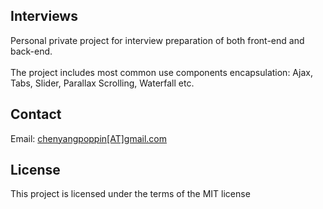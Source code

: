 <h2>Interviews</h2>
<p>
  Personal private project for interview preparation of both front-end and back-end. 
  <br/><br/>
  The project includes most common use components encapsulation: Ajax, Tabs, Slider, Parallax Scrolling, Waterfall etc.
</p>

<h2>Contact</h2>
<p>
  Email: <a href="mailto:chenyangpoppin@gmail.com">chenyangpoppin[AT]gmail.com</a>
</p>

<h2>License</h2>
<p>
  This project is licensed under the terms of the MIT license
</p>
